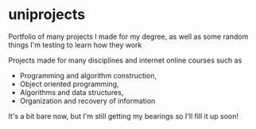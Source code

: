 # uniprojects
Portfolio of many projects I made for my degree, as well as some random things I'm testing to learn how they work

Projects made for many disciplines and internet online courses such as
  - Programming and algorithm construction, 
  - Object oriented programming, 
  - Algorithms and data structures, 
  - Organization and recovery of information

It's a bit bare now, but I'm still getting my bearings so I'll fill it up soon!
